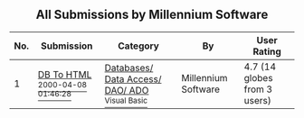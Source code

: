 ﻿<div align="center">

## All Submissions by Millennium Software

</div>

No.  | Submission | Category | By   | User Rating
---- | ---------- | -------- | ---- | -----------
1 | [DB To HTML<br /><sup>2000-04-08 01:46:28</sup>](https://github.com/Planet-Source-Code/millennium-software-db-to-html__1-7104) | [Databases/ Data Access/ DAO/ ADO<br /><sup>Visual Basic</sup>](../ByCategory/databases-data-access-dao-ado__1-6.md) | Millennium Software | 4.7 (14 globes from 3 users)
